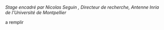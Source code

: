 _Stage encadré par Nicolas Seguin , Directeur de recherche, Antenne Inria de l'Université de Montpellier_

a remplir 
